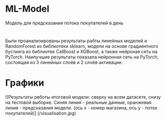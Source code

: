 # ML-Model
Модель для предсказания потока покупателей в день
# 
Были проанализированы результаты рабты линейных моделей и RandomForest из библиотеки sklearn,
модели на основе градиентного бустинга из библиотек CatBoost и XGBoost,
а также нейроная сеть на PyTorch.
Наилучшие результаты показала нейронная сеть на PyTorch, состоящая из 3 линейных слоёв и 2 слоёв активации.
# Графики
![Результаты рвботы итоговой модели: сверху на всем датасете, снизу на тестовой выборке.
Синяя линия - реальные данные, оранжевая линия - предсказания модели.
(ось x - номер магазина, ось y - поток покупателей)]
(/visualisation.jpg)
